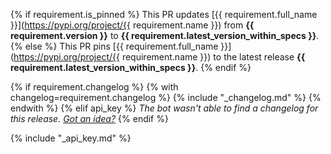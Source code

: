 {% if requirement.is_pinned %}
This PR updates [{{ requirement.full_name }}](https://pypi.org/project/{{ requirement.name }}) from **{{ requirement.version }}** to **{{ requirement.latest_version_within_specs }}**.
{% else %}
This PR pins [{{ requirement.full_name }}](https://pypi.org/project/{{ requirement.name }}) to the latest release **{{ requirement.latest_version_within_specs }}**.
{% endif %}

{% if requirement.changelog %}
{% with changelog=requirement.changelog %}
{% include "_changelog.md" %}
{% endwith %}
{% elif api_key %}
*The bot wasn't able to find a changelog for this release. [Got an idea?](https://github.com/pyupio/changelogs/issues/new)*
{% endif %}

{% include "_api_key.md" %}
